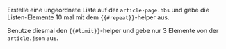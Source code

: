 Erstelle eine ungeordnete Liste auf der `article-page.hbs` und gebe die Listen-Elemente 10 mal mit dem `{{#repeat}}`-helper aus.

Benutze diesmal den `{{#limit}}`-helper und gebe nur 3 Elemente von der `article.json` aus.